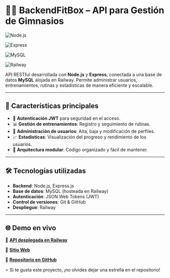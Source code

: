 # 🏋️‍♂️ BackendFitBox – API para Gestión de Gimnasios

![Node.js](https://img.shields.io/badge/Node.js-339933?style=for-the-badge&logo=node.js&logoColor=white)

![Express](https://img.shields.io/badge/Express-000000?style=for-the-badge&logo=express&logoColor=white)

![MySQL](https://img.shields.io/badge/MySQL-4479A1?style=for-the-badge&logo=mysql&logoColor=white)

![Railway](https://img.shields.io/badge/Railway-000000?style=for-the-badge&logo=railway&logoColor=white)

API RESTful desarrollada con **Node.js** y **Express**, conectada a una base de datos **MySQL** alojada en Railway. Permite administrar usuarios, entrenamientos, rutinas y estadísticas de manera eficiente y escalable.

---

## 🚀 Características principales

- 🔐 **Autenticación JWT** para seguridad en el acceso.
- 📊 **Gestión de entrenamientos**: Registro y seguimiento de rutinas.
- 👥 **Administración de usuarios**: Alta, baja y modificación de perfiles.
- 📈 **Estadísticas**: Visualización del progreso y rendimiento de los usuarios.
- 🧩 **Arquitectura modular**: Código organizado y fácil de mantener.

---

## 🛠 Tecnologías utilizadas

- **Backend**: Node.js, Express.js
- **Base de datos**: MySQL (hosteada en Railway)
- **Autenticación**: JSON Web Tokens (JWT)
- **Control de versiones**: Git & GitHub
- **Despliegue**: Railway

---

## 🌐 Demo en vivo

🔗 [**API desplegada en Railway**](https://railway.com/project/71f15593-485d-4e9f-98fe-5c85a60fc817/service/5afbcb63-d8b2-4536-82aa-e996e40f0405?environmentId=f5b82b9d-0202-4dce-87f3-702f3130c25c)

🔗 [**Sitio Web**](https://fit-box.netlify.app/)  

📂 [**Repositorio en GitHub**](https://github.com/Sannlehnert/BackendFitBox)

⭐ Si te gusta este proyecto, ¡no olvides dejar una estrella en el repositorio!
